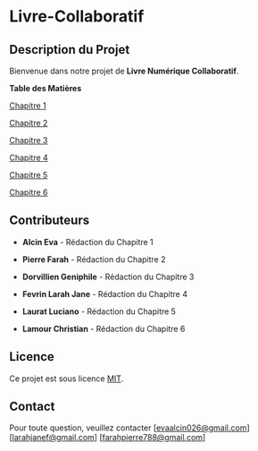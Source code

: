 # Livre-Collaboratif

## **Description du Projet**

Bienvenue dans notre projet de **Livre Numérique Collaboratif**.

**Table des Matières**

 [Chapitre 1](chapitre-1.histoire.md)

 [Chapitre 2 ](chapitre-2.histoire.md)

 [Chapitre 3](chapitre-3.histoire.md)

 [Chapitre 4](chapitre-4.histoire.md)

 [Chapitre 5 ](chapitre-5.histoire.md)

 [Chapitre 6](chapitre-6.histoire.md)

## **Contributeurs**

- **Alcin Eva** - Rédaction du Chapitre 1

- **Pierre Farah** - Rédaction du Chapitre 2

- **Dorvillien Geniphile** - Rédaction du Chapitre 3

 - **Fevrin Larah Jane** - Rédaction du Chapitre 4

- **Laurat Luciano** - Rédaction du Chapitre 5

- **Lamour Christian** - Rédaction du Chapitre 6

## **Licence**
Ce projet est sous licence [MIT](LICENSE).

## **Contact**
Pour toute question, veuillez contacter [evaalcin026@gmail.com] [larahjanef@gmail.com] [farahpierre788@gmail.com]
